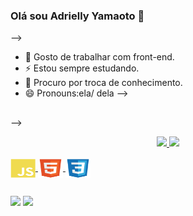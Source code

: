 ### Olá sou Adrielly Yamaoto 👋
-->
- 🔭 Gosto de trabalhar com front-end.
- ⚡  Estou sempre estudando.
- 🤔  Procuro por troca de conhecimento.
- 😄 Pronouns:ela/ dela
-->
##
-->

<div align="center">
  <a href="https://github.com/AdriellYYamaoto">
  <img height="180em" src="https://github-readme-stats.vercel.app/api?username=AdriellYYamaoto&show_icons=true&theme=dracula&include_all_commits=true&count_private=true"/>
  <img height="180em" src="https://github-readme-stats.vercel.app/api/top-langs/?username=AdriellYYamaoto&layout=compact&langs_count=7&theme=dracula"/>
</div>
<div style="display: inline_block"><br>
  <img align="center" alt="dry-Js" height="30" width="40" src="https://raw.githubusercontent.com/devicons/devicon/master/icons/javascript/javascript-plain.svg">
  <img align="center" alt="dry-HTML" height="30" width="40" src="https://raw.githubusercontent.com/devicons/devicon/master/icons/html5/html5-original.svg">
  <img align="center" alt="dry-CSS" height="30" width="40" src="https://raw.githubusercontent.com/devicons/devicon/master/icons/css3/css3-original.svg">
</div>
  
  ##
 
<div> 
  
  <a href = "mailto:adriellyfonseca97@gmail.com"><img src="https://img.shields.io/badge/-Gmail-%23333?style=for-the-badge&logo=gmail&logoColor=white" target="_blank"></a>
  <a href="https://www.linkedin.com/in/adrielly-cristine-da-fonseca-yamaoto/" target="_blank"><img src="https://img.shields.io/badge/-LinkedIn-%230077B5?style=for-the-badge&logo=linkedin&logoColor=white" target="_blank"></a> 
  </div>
